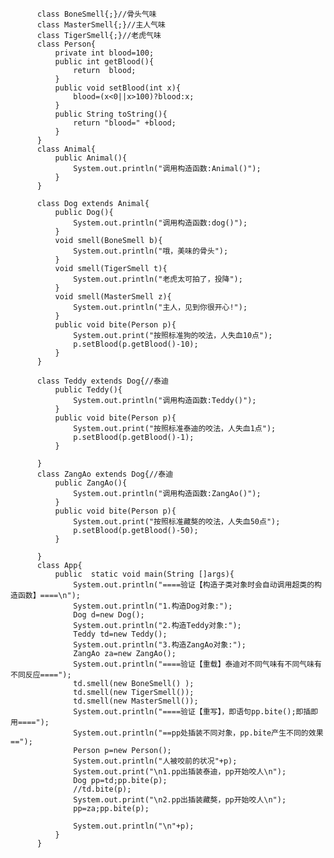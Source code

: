           class BoneSmell{;}//骨头气味
          class MasterSmell{;}//主人气味
          class TigerSmell{;}//老虎气味
          class Person{
              private int blood=100;
              public int getBlood(){
                  return  blood;
              }
              public void setBlood(int x){
                  blood=(x<0||x>100)?blood:x;
              }
              public String toString(){
                  return "blood=" +blood;
              }
          }
          class Animal{
              public Animal(){
                  System.out.println("调用构造函数:Animal()");
              }
          }

          class Dog extends Animal{
              public Dog(){
                  System.out.println("调用构造函数:dog()");
              }
              void smell(BoneSmell b){
                  System.out.println("哦，美味的骨头");
              }
              void smell(TigerSmell t){
                  System.out.println("老虎太可拍了，投降");
              }
              void smell(MasterSmell z){
                  System.out.println("主人，见到你很开心!");
              }
              public void bite(Person p){
                  System.out.print("按照标准狗的咬法，人失血10点");
                  p.setBlood(p.getBlood()-10);
              }
          }

          class Teddy extends Dog{//泰迪
              public Teddy(){
                  System.out.println("调用构造函数:Teddy()");
              }
              public void bite(Person p){
                  System.out.print("按照标准泰迪的咬法，人失血1点");
                  p.setBlood(p.getBlood()-1);
              }

          }
          class ZangAo extends Dog{//泰迪
              public ZangAo(){
                  System.out.println("调用构造函数:ZangAo()");
              }
              public void bite(Person p){
                  System.out.print("按照标准藏獒的咬法，人失血50点");
                  p.setBlood(p.getBlood()-50);
              }

          }
          class App{
              public  static void main(String []args){
                  System.out.println("====验证【构造子类对象时会自动调用超类的构造函数】====\n");
                  System.out.println("1.构造Dog对象:");
                  Dog d=new Dog();
                  System.out.println("2.构造Teddy对象:");
                  Teddy td=new Teddy();
                  System.out.println("3.构造ZangAo对象:");
                  ZangAo za=new ZangAo();
                  System.out.println("====验证【重载】泰迪对不同气味有不同气味有不同反应====");
                  td.smell(new BoneSmell() );
                  td.smell(new TigerSmell());
                  td.smell(new MasterSmell());
                  System.out.println("====验证【重写】，即语句pp.bite();即插即用====");
                  System.out.println("==pp处插装不同对象，pp.bite产生不同的效果==");
                  Person p=new Person();
                  System.out.println("人被咬前的状况"+p);
                  System.out.print("\n1.pp出插装泰迪，pp开始咬人\n");
                  Dog pp=td;pp.bite(p);
                  //td.bite(p);
                  System.out.print("\n2.pp出插装藏獒，pp开始咬人\n");
                  pp=za;pp.bite(p);

                  System.out.println("\n"+p);
              }
          }
